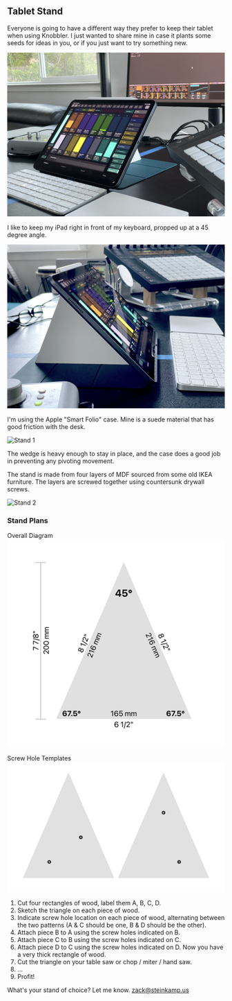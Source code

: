 ## Tablet Stand

Everyone is going to have a different way they prefer to keep their tablet when using Knobbler. I just wanted to share mine in case it plants some seeds for ideas in you, or if you just want to try something new.

![Overall Image](images/tablet-stand/overall1.jpg)

I like to keep my iPad right in front of my keyboard, propped up at a 45 degree angle.

![Overall Image 2](images/tablet-stand/overall2.jpg)

I'm using the Apple "Smart Folio" case. Mine is a suede material that has good friction with the desk.

![Stand 1](images/tablet-stand/stand1.jpg)

The wedge is heavy enough to stay in place, and the case does a good job in preventing any pivoting movement.

The stand is made from four layers of MDF sourced from some old IKEA furniture. The layers are screwed together using countersunk drywall screws.

![Stand 2](images/tablet-stand/stand2.jpg)

### Stand Plans

Overall Diagram
![Diagram](images/tablet-stand/diagram.png)

Screw Hole Templates
![Screw Holes](images/tablet-stand/screwHoles.png)

1. Cut four rectangles of wood, label them A, B, C, D.
2. Sketch the triangle on each piece of wood.
3. Indicate screw hole location on each piece of wood, alternating between the two patterns (A & C should be one, B & D should be the other).
4. Attach piece B to A using the screw holes indicated on B.
5. Attach piece C to B using the screw holes indicated on C.
6. Attach piece D to C using the screw holes indicated on D. Now you have a very thick rectangle of wood.
7. Cut the triangle on your table saw or chop / miter / hand saw.
8. ...
9. Profit!

What's your stand of choice? Let me know. [zack@steinkamp.us](mailto:zack@steinkamp.us)
